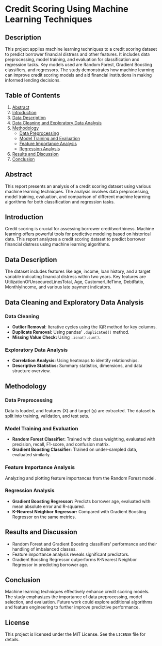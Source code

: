 # Credit Scoring Using Machine Learning Techniques

## Description
This project applies machine learning techniques to a credit scoring dataset to predict borrower financial distress and other features. It includes data preprocessing, model training, and evaluation for classification and regression tasks. Key models used are Random Forest, Gradient Boosting classifiers, and regressors. The study demonstrates how machine learning can improve credit scoring models and aid financial institutions in making informed lending decisions.

## Table of Contents
1. [Abstract](#abstract)
2. [Introduction](#introduction)
3. [Data Description](#data-description)
4. [Data Cleaning and Exploratory Data Analysis](#data-cleaning-and-exploratory-data-analysis)
5. [Methodology](#methodology)
    - [Data Preprocessing](#data-preprocessing)
    - [Model Training and Evaluation](#model-training-and-evaluation)
    - [Feature Importance Analysis](#feature-importance-analysis)
    - [Regression Analysis](#regression-analysis)
6. [Results and Discussion](#results-and-discussion)
7. [Conclusion](#conclusion)

## Abstract
This report presents an analysis of a credit scoring dataset using various machine learning techniques. The analysis involves data preprocessing, model training, evaluation, and comparison of different machine learning algorithms for both classification and regression tasks.

## Introduction
Credit scoring is crucial for assessing borrower creditworthiness. Machine learning offers powerful tools for predictive modeling based on historical data. This report analyzes a credit scoring dataset to predict borrower financial distress using machine learning algorithms.

## Data Description
The dataset includes features like age, income, loan history, and a target variable indicating financial distress within two years. Key features are UtilizationOfUnsecuredLinesTotal, Age, CustomerLifeTime, DebtRatio, MonthlyIncome, and various late payment indicators.

## Data Cleaning and Exploratory Data Analysis
### Data Cleaning
- **Outlier Removal:** Iterative cycles using the IQR method for key columns.
- **Duplicate Removal:** Using pandas' `.duplicated()` method.
- **Missing Value Check:** Using `.isna().sum()`.

### Exploratory Data Analysis
- **Correlation Analysis:** Using heatmaps to identify relationships.
- **Descriptive Statistics:** Summary statistics, dimensions, and data structure overview.

## Methodology
### Data Preprocessing
Data is loaded, and features (X) and target (y) are extracted. The dataset is split into training, validation, and test sets.

### Model Training and Evaluation
- **Random Forest Classifier:** Trained with class weighting, evaluated with precision, recall, F1-score, and confusion matrix.
- **Gradient Boosting Classifier:** Trained on under-sampled data, evaluated similarly.

### Feature Importance Analysis
Analyzing and plotting feature importances from the Random Forest model.

### Regression Analysis
- **Gradient Boosting Regressor:** Predicts borrower age, evaluated with mean absolute error and R-squared.
- **K-Nearest Neighbor Regressor:** Compared with Gradient Boosting Regressor on the same metrics.

## Results and Discussion
- Random Forest and Gradient Boosting classifiers' performance and their handling of imbalanced classes.
- Feature importance analysis reveals significant predictors.
- Gradient Boosting Regressor outperforms K-Nearest Neighbor Regressor in predicting borrower age.

## Conclusion
Machine learning techniques effectively enhance credit scoring models. The study emphasizes the importance of data preprocessing, model selection, and evaluation. Future work could explore additional algorithms and feature engineering to further improve predictive performance.

## License
This project is licensed under the MIT License. See the `LICENSE` file for details.
